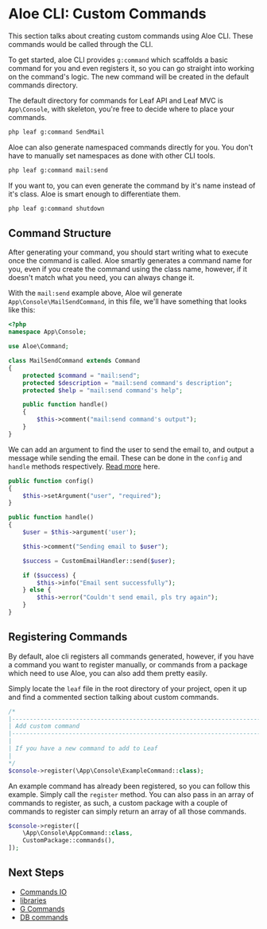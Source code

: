 # Aloe CLI: Custom Commands

This section talks about creating custom commands using Aloe CLI. These commands would be called through the CLI.

To get started, aloe CLI provides `g:command` which scaffolds a basic command for you and even registers it, so you can go straight into working on the command's logic. The new command will be created in the default commands directory.

The default directory for commands for Leaf API and Leaf MVC is `App\Console`, with skeleton, you're free to decide where to place your commands.

```sh
php leaf g:command SendMail
```

Aloe can also generate namespaced commands directly for you. You don't have to manually set namespaces as done with other CLI tools.

```sh
php leaf g:command mail:send
```

If you want to, you can even generate the command by it's name instead of it's class. Aloe is smart enough to differentiate them.

```sh
php leaf g:command shutdown 
```

## Command Structure

After generating your command, you should start writing what to execute once the command is called. Aloe smartly generates a command name for you, even if you create the command using the class name, however, if it doesn't match what you need, you can always change it.

With the `mail:send` example above, Aloe wil generate `App\Console\MailSendCommand`, in this file, we'll have something that looks like this:

```php
<?php
namespace App\Console;

use Aloe\Command;

class MailSendCommand extends Command
{
    protected $command = "mail:send";
    protected $description = "mail:send command's description";
    protected $help = "mail:send command's help";

    public function handle()
    {
        $this->comment("mail:send command's output");
    }
}
```

We can add an argument to find the user to send the email to, and output a message while sending the email.
These can be done in the `config` and `handle` methods respectively. [Read more](/aloe-cli/v/1.1.0-beta/commands/io) here.

```php
public function config()
{
    $this->setArgument("user", "required");
}

public function handle()
{
    $user = $this->argument('user');

    $this->comment("Sending email to $user");

    $success = CustomEmailHandler::send($user);

    if ($success) {
        $this->info("Email sent successfully");
    } else {
        $this->error("Couldn't send email, pls try again");
    }
}
```

## Registering Commands

By default, aloe cli registers all commands generated, however, if you have a command you want to register manually, or commands from a package which need to use Aloe, you can also add them pretty easily.

Simply locate the `leaf` file in the root directory of your project, open it up and find a commented section talking about custom commands.

```php
/*
|--------------------------------------------------------------------------
| Add custom command
|--------------------------------------------------------------------------
|
| If you have a new command to add to Leaf
|
*/
$console->register(\App\Console\ExampleCommand::class);
```

An example command has already been registered, so you can follow this example. Simply call the `register` method. You can also pass in an array of commands to register, as such, a custom package with a couple of commands to register can simply return an array of all those commands.

```php
$console->register([
    \App\Console\AppCommand::class,
    CustomPackage::commands(),
]);
```

## Next Steps

- [Commands IO](/aloe-cli/v/1.1.0-beta/commands/io)
- [libraries](/aloe-cli/v/1.1.0-beta/libraries)
- [G Commands](/aloe-cli/v/1.1.0-beta/commands/g-commands)
- [DB commands](/aloe-cli/v/1.1.0-beta/db-commands)

